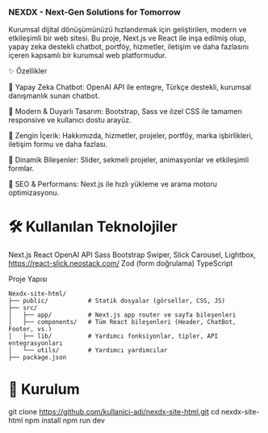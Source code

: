 ### NEXDX - Next-Gen Solutions for Tomorrow
Kurumsal dijital dönüşümünüzü hızlandırmak için geliştirilen, modern ve etkileşimli bir web sitesi. Bu proje, Next.js ve React ile inşa edilmiş olup, yapay zeka destekli chatbot, portföy, hizmetler, iletişim ve daha fazlasını içeren kapsamlı bir kurumsal web platformudur.

✨ Özellikler

🤖 Yapay Zeka Chatbot: OpenAI API ile entegre, Türkçe destekli, kurumsal danışmanlık sunan chatbot.

📱 Modern & Duyarlı Tasarım: Bootstrap, Sass ve özel CSS ile tamamen responsive ve kullanıcı dostu arayüz.

🧩 Zengin İçerik: Hakkımızda, hizmetler, projeler, portföy, marka işbirlikleri, iletişim formu ve daha fazlası.

🎨 Dinamik Bileşenler: Slider, sekmeli projeler, animasyonlar ve etkileşimli formlar.

🚀 SEO & Performans: Next.js ile hızlı yükleme ve arama motoru optimizasyonu.

# 🛠️  Kullanılan Teknolojiler

Next.js
React
OpenAI API
Sass
Bootstrap
Swiper, Slick Carousel, Lightbox, https://react-slick.neostack.com/
Zod (form doğrulama)
TypeScript

Proje Yapısı
```
Nexdx-site-html/
├── public/           # Statik dosyalar (görseller, CSS, JS)
├── src/
│   ├── app/          # Next.js app router ve sayfa bileşenleri
│   ├── components/   # Tüm React bileşenleri (Header, ChatBot, Footer, vs.)
│   ├── lib/          # Yardımcı fonksiyonlar, tipler, API entegrasyonları
│   └── utils/        # Yardımcı yardımcılar
├── package.json

```
# 🚀 Kurulum

git clone https://github.com/kullanici-adi/nexdx-site-html.git
cd nexdx-site-html
npm install
npm run dev
